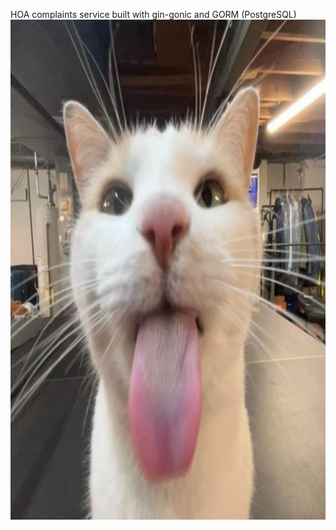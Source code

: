 HOA complaints service built with gin-gonic and GORM (PostgreSQL)
<img src="https://github.com/lein3000zzz/HOA_complaints_service/blob/main/sillycat.jpg?raw=true" height=800 width=800>

